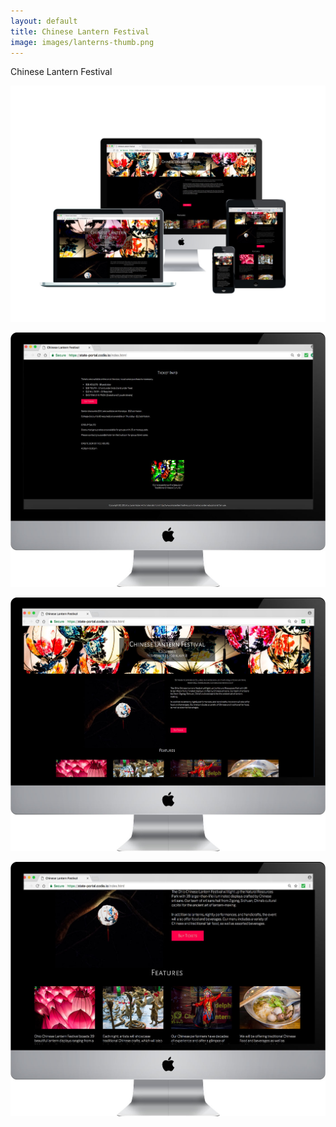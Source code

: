 ```yaml
---
layout: default
title: Chinese Lantern Festival
image: images/lanterns-thumb.png
---
```

Chinese Lantern Festival

![Lantern Festival Photo 1](images/lanterns-1.jpg)

![Lantern Festival Photo 2](images/lanterns-2.jpg)

![Lantern Festival Photo 3](images/lanterns-3.jpg)

![Lantern Festival Photo 4](images/lanterns-4.jpg)
